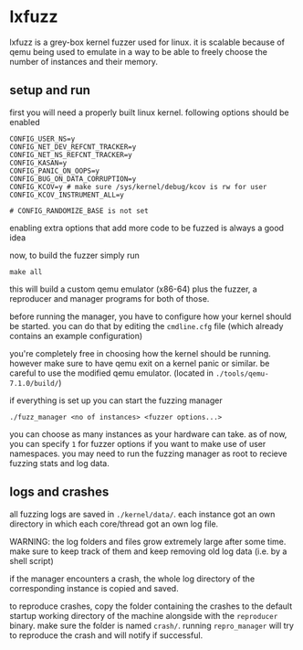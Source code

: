 # lxfuzz
lxfuzz is a grey-box kernel fuzzer used for linux. it is scalable because of qemu being used to emulate in a way to be able to freely choose the number of instances and their memory.

## setup and run

first you will need a properly built linux kernel. following options should be enabled
```
CONFIG_USER_NS=y
CONFIG_NET_DEV_REFCNT_TRACKER=y
CONFIG_NET_NS_REFCNT_TRACKER=y
CONFIG_KASAN=y
CONFIG_PANIC_ON_OOPS=y
CONFIG_BUG_ON_DATA_CORRUPTION=y
CONFIG_KCOV=y # make sure /sys/kernel/debug/kcov is rw for user
CONFIG_KCOV_INSTRUMENT_ALL=y

# CONFIG_RANDOMIZE_BASE is not set
```
enabling extra options that add more code to be fuzzed is always a good idea

now, to build the fuzzer simply run
```
make all
```
this will build a custom qemu emulator (x86-64) plus the fuzzer, a reproducer and manager programs for both of those.

before running the manager, you have to configure how your kernel should be started. you can do that by editing the `cmdline.cfg` file (which already contains an example configuration)

you're completely free in choosing how the kernel should be running. however make sure to have qemu exit on a kernel panic or similar. be careful to use the modified qemu emulator. (located in `./tools/qemu-7.1.0/build/`)

if everything is set up you can start the fuzzing manager
```
./fuzz_manager <no of instances> <fuzzer options...>
```
you can choose as many instances as your hardware can take. as of now, you can specify `1` for fuzzer options if you want to make use of user namespaces.
you may need to run the fuzzing manager as root to recieve fuzzing stats and log data.

## logs and crashes

all fuzzing logs are saved in `./kernel/data/`. each instance got an own directory in which each core/thread got an own log file. 

WARNING: the log folders and files grow extremely large after some time. make sure to keep track of them and keep removing old log data (i.e. by a shell script)

if the manager encounters a crash, the whole log directory of the corresponding instance is copied and saved.

to reproduce crashes, copy the folder containing the crashes to the default startup working directory of the machine alongside with the `reproducer` binary. make sure the folder is named `crash/`. running `repro_manager` will try to reproduce the crash and will notify if successful.
